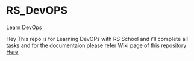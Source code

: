 # RS_DevOPS
Learn DevOps

Hey This repo is for Learning DevOPs with RS School and i'll complete all tasks and for the documentaion please refer Wiki page of this repository [Here](https://github.com/pratikn2024/RS_DevOPS/wiki)


